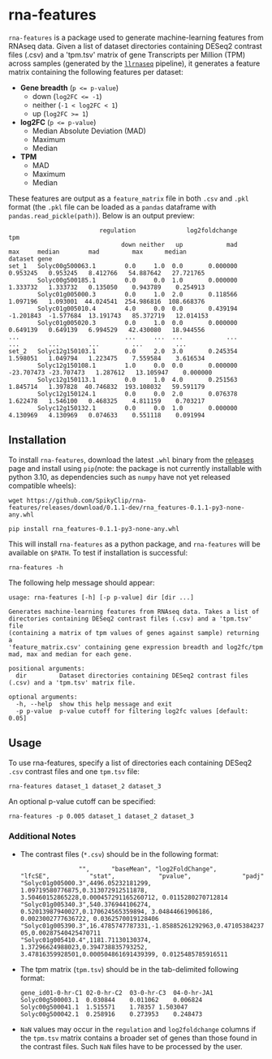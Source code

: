 # rna-features

`rna-features` is a package used to generate machine-learning features from
RNAseq data. Given a list of dataset directories containing DESeq2 contrast
files (.csv) and a 'tpm.tsv' matrix of gene Transcripts per Million (TPM)
across samples (generated by the
[`llrnaseq`](https://github.com/SpikyClip/llrnaseq) pipeline), it generates a
feature matrix containing the following features per dataset:

* **Gene breadth** (`p <= p-value`)
  * down (`log2FC <= -1`)
  * neither (`-1 < log2FC < 1`)
  * up (`log2FC >= 1`)
* **log2FC** (`p <= p-value`)
  * Median Absolute Deviation (MAD)
  * Maximum
  * Median
* **TPM**
  * MAD
  * Maximum
  * Median

These features are output as a `feature_matrix` file in both `.csv` and `.pkl`
format (the `.pkl` file can be loaded as a `pandas` dataframe with
`pandas.read_pickle(path)`). Below is an output preview:

```
                         regulation              log2foldchange                              tpm                        
                               down neither   up            mad        max     median        mad         max      median
dataset gene                                                                                                            
set_1   Solyc00g500063.1        0.0     1.0  0.0       0.000000   0.953245   0.953245   8.412766   54.887642   27.721765
        Solyc00g500185.1        0.0     0.0  1.0       0.000000   1.333732   1.333732   0.135050    0.943789    0.254913
        Solyc01g005000.3        0.0     1.0  2.0       0.118566   1.097196   1.093001  44.024541  254.986816  108.668376
        Solyc01g005010.4        4.0     0.0  0.0       0.439194  -1.201843  -1.577684  13.191743   85.372719   12.014153
        Solyc01g005020.3        0.0     1.0  0.0       0.000000   0.649139   0.649139   6.994529   42.430080   18.944556
...                             ...     ...  ...            ...        ...        ...        ...         ...         ...
set_2   Solyc12g150103.1        0.0     2.0  3.0       0.245354   1.598051   1.049794   1.223475    7.559584    3.616534
        Solyc12g150108.1        1.0     0.0  0.0       0.000000 -23.707473 -23.707473   1.287612   13.105947    0.000000
        Solyc12g150113.1        0.0     1.0  4.0       0.251563   1.845714   1.397828  40.746832  193.108032   59.591179
        Solyc12g150124.1        0.0     0.0  2.0       0.076378   1.622478   1.546100   0.468325    4.811159    0.703217
        Solyc12g150132.1        0.0     0.0  1.0       0.000000   4.130969   4.130969   0.074633    0.551118    0.091994
```

## Installation

To install `rna-features`, download the latest `.whl` binary from the
[releases](https://github.com/SpikyClip/rna-features/releases) page and install
using `pip`(note: the package is not currently installable with python 3.10, as
dependencies such as `numpy` have not yet released compatible wheels):

```console
wget https://github.com/SpikyClip/rna-features/releases/download/0.1.1-dev/rna_features-0.1.1-py3-none-any.whl

pip install rna_features-0.1.1-py3-none-any.whl
```

This will install `rna-features` as a python package, and `rna-features` will
be available on `$PATH`. To test if installation is successful:

```console
rna-features -h
```

The following help message should appear:
```console
usage: rna-features [-h] [-p p-value] dir [dir ...]

Generates machine-learning features from RNAseq data. Takes a list of 
directories containing DESeq2 contrast files (.csv) and a 'tpm.tsv' file 
(containing a matrix of tpm values of genes against sample) returning a 
'feature_matrix.csv' containing gene expression breadth and log2fc/tpm 
mad, max and median for each gene.

positional arguments:
  dir         Dataset directories containing DESeq2 contrast files (.csv) and a 'tpm.tsv' matrix file.

optional arguments:
  -h, --help  show this help message and exit
  -p p-value  p-value cutoff for filtering log2fc values [default: 0.05]
```
## Usage

To use rna-features, specify a list of directories each containing DESeq2
`.csv` contrast files and one `tpm.tsv` file:

```
rna-features dataset_1 dataset_2 dataset_3
```

An optional p-value cutoff can be specified:

```
rna-features -p 0.005 dataset_1 dataset_2 dataset_3
```

### Additional Notes
* The contrast files (`*.csv`) should be in the following format:
  ```
                  "",      "baseMean", "log2FoldChange",          "lfcSE",           "stat",            "pvalue",              "padj"
  "Solyc01g005000.3",4496.05232181299, 1.09719580776875,0.313072912511878, 3.50460152865228,0.000457291165260712, 0.0115280270712814
  "Solyc01g005340.3",540.376944106274, 0.52013987940027,0.170624565359894, 3.04844661906186,  0.0023002777636722, 0.0362570019128406
  "Solyc01g005390.3",16.4785747787331,-1.85885261292963,0.471053842373692,-3.94615741496274,7.94154133931579e-05,0.00287540425470711
  "Solyc01g005410.4",1181.71130130374, 1.37296624988023,0.394738835793252, 3.47816359928501,0.000504861691439399, 0.0125485785916511
  ```
* The tpm matrix (`tpm.tsv`) should be in the tab-delimited following format:
  ```
  gene_id01-0-hr-C1	02-0-hr-C2	03-0-hr-C3	04-0-hr-JA1
  Solyc00g500003.1	0.030844	0.011062	0.006824
  Solyc00g500041.1	1.515571	1.78357	1.503047
  Solyc00g500042.1	0.258916	0.273953	0.248473
  ```
* `NaN` values may occur in the `regulation` and `log2foldchange` columns if the
  `tpm.tsv` matrix contains a broader set of genes than those found in the
  contrast files. Such `NaN` files have to be processed by the user.